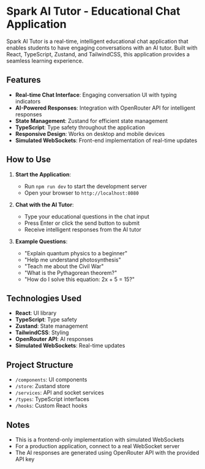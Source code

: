
# Spark AI Tutor - Educational Chat Application

Spark AI Tutor is a real-time, intelligent educational chat application that enables students to have engaging conversations with an AI tutor. Built with React, TypeScript, Zustand, and TailwindCSS, this application provides a seamless learning experience.

## Features

- **Real-time Chat Interface**: Engaging conversation UI with typing indicators
- **AI-Powered Responses**: Integration with OpenRouter API for intelligent responses
- **State Management**: Zustand for efficient state management
- **TypeScript**: Type safety throughout the application
- **Responsive Design**: Works on desktop and mobile devices
- **Simulated WebSockets**: Front-end implementation of real-time updates

## How to Use

1. **Start the Application**: 
   - Run `npm run dev` to start the development server
   - Open your browser to `http://localhost:8080`

2. **Chat with the AI Tutor**:
   - Type your educational questions in the chat input
   - Press Enter or click the send button to submit
   - Receive intelligent responses from the AI tutor

3. **Example Questions**:
   - "Explain quantum physics to a beginner"
   - "Help me understand photosynthesis"
   - "Teach me about the Civil War"
   - "What is the Pythagorean theorem?"
   - "How do I solve this equation: 2x + 5 = 15?"

## Technologies Used

- **React**: UI library
- **TypeScript**: Type safety
- **Zustand**: State management
- **TailwindCSS**: Styling
- **OpenRouter API**: AI responses
- **Simulated WebSockets**: Real-time updates

## Project Structure

- `/components`: UI components
- `/store`: Zustand store
- `/services`: API and socket services
- `/types`: TypeScript interfaces
- `/hooks`: Custom React hooks

## Notes

- This is a frontend-only implementation with simulated WebSockets
- For a production application, connect to a real WebSocket server
- The AI responses are generated using OpenRouter API with the provided API key
